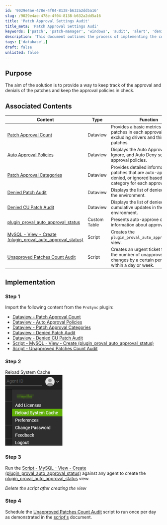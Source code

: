 ```yaml
---
id: '9029e4ae-478e-4f04-8138-b632a2dd5a16'
slug: /9029e4ae-478e-4f04-8138-b632a2dd5a16
title: 'Patch Approval Settings Audit'
title_meta: 'Patch Approval Settings Audi'
keywords: ['patch', 'patch-manager', 'windows', 'audit', 'alert', 'denied', 'approved', 'ignored', 'unapproved']
description: 'This document outlines the process of implementing the content to keep track of patches approval and denials.'
tags: ['database',]
draft: false
unlisted: false
---
```


## Purpose

The aim of the solution is to provide a way to keep track of the approval and denials of the patches and keep the approval policies in check.

## Associated Contents

| Content | Type | Function |
| ------- | ---- | -------- |
| [Patch Approval Count](/docs/e575739f-77a8-481a-bae3-3abb18447b92) | Dataview | Provides a basic metrics view of patches in each approval category, excluding drivers and third-party patches. |
| [Auto Approval Policies](/docs/1b296878-9915-4c2b-9d2e-f9ee09059cc9) | Dataview | Displays the Auto Approve, Auto Ignore, and Auto Deny settings of all approval policies. |
| [Patch Approval Categories](/docs/43b35510-f264-429f-a06e-e0ea7822cfc1) | Dataview | Provides detailed information about patches that are auto-approved, denied, or ignored based on their category for each approval policy. |
| [Denied Patch Audit](/docs/485b29e0-cf9e-4933-846c-bb83b52b115d) | Dataview | Displays the list of denied patches in the environment. |
| [Denied CU Patch Audit](/docs/63ec0e5f-417c-452b-88fd-1c95969ac25c) | Dataview | Displays the list of denied cumulative updates in the environment. |
| [plugin_proval_auto_approval_status](/docs/ae8ce64f-816a-4e84-8052-f8e131dde389) | Custom Table | Presents auto-approve category information about approval policies. |
| [MySQL - View - Create (plugin_proval_auto_approval_status)](/docs/2f451b19-e8af-4a24-9032-17d65ba2b40d) | Script | Creates the `plugin_proval_auto_approval_status` view. |
| [Unapproved Patches Count Audit](/docs/595e85de-299d-4242-a569-f5367be6b1c9) | Script | Creates an urgent ticket for ProVal if the number of unapproved patches changes by a certain percentage within a day or week. |

## Implementation

### Step 1

Import the following content from the `ProSync` plugin:

- [Dataview - Patch Approval Count](/docs/e575739f-77a8-481a-bae3-3abb18447b92)
- [Dataview - Auto Approval Policies](/docs/1b296878-9915-4c2b-9d2e-f9ee09059cc9)
- [Dataview - Patch Approval Categories](/docs/43b35510-f264-429f-a06e-e0ea7822cfc1)
- [Dataview - Denied Patch Audit](/docs/485b29e0-cf9e-4933-846c-bb83b52b115d)
- [Dataview - Denied CU Patch Audit](/docs/63ec0e5f-417c-452b-88fd-1c95969ac25c)
- [Script - MySQL - View - Create (plugin_proval_auto_approval_status)](/docs/2f451b19-e8af-4a24-9032-17d65ba2b40d)
- [Script - Unapproved Patches Count Audit](/docs/595e85de-299d-4242-a569-f5367be6b1c9)

### Step 2

Reload System Cache  
![Reload System Cache](<../../static/img/cwa-reload-system-cache/image_2.png>)

### Step 3

Run the [Script - MySQL - View - Create (plugin_proval_auto_approval_status)](/docs/2f451b19-e8af-4a24-9032-17d65ba2b40d) against any agent to create the [plugin_proval_auto_approval_status](/docs/ae8ce64f-816a-4e84-8052-f8e131dde389) view. 

*Delete the script after creating the view*

### Step 4

Schedule the [Unapproved Patches Count Audit](/docs/595e85de-299d-4242-a569-f5367be6b1c9) script to run once per day as demonstrated in the [script's](/docs/595e85de-299d-4242-a569-f5367be6b1c9) document.
